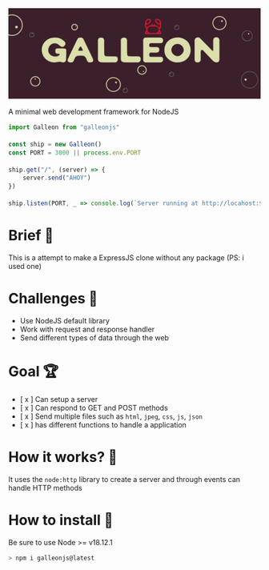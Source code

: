 
<img src="https://github.com/WasixXD/Galleon/blob/master/galleon.png?raw=true" />

A minimal web development framework for NodeJS
```js
import Galleon from "galleonjs"

const ship = new Galleon() 
const PORT = 3000 || process.env.PORT

ship.get("/", (server) => {
    server.send("AHOY") 
})

ship.listen(PORT, _ => console.log(`Server running at http://locahost:${PORT}`))
```
# Brief 📖
This is a attempt to make a ExpressJS clone without any package (PS: i used one)

# Challenges 🐢
- Use NodeJS default library
- Work with request and response handler
- Send different types of data through the web

# Goal 🏆
- [ x ] Can setup a server
- [ x ] Can respond to GET and POST methods
- [ x ] Send multiple files such as `html`, `jpeg`, `css`, `js`, `json`
- [ x ] has different functions to handle a application

# How it works? 💼
It uses the `node:http` library to create a server and through events can handle HTTP methods

# How to install 🚀
Be sure to use Node >= v18.12.1 
```bash
> npm i galleonjs@latest
```

